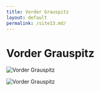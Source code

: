 ```yaml
---
title: Vorder Grauspitz
layout: default
permalink: /site13.md/
---
```

Vorder Grauspitz
=======================================================================================


![Vorder Grauspitz](https://www.thebestviewpoints.com/wp-content/uploads/2020/06/AAA5437.jpg)

![Vorder Grauspitz](https://www.thebestviewpoints.com/wp-content/uploads/2020/06/AAA5419-HDR.jpg)